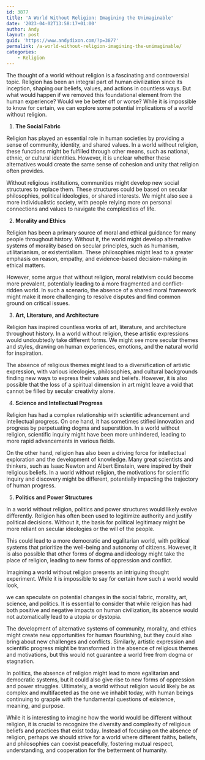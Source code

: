 ```yaml
---
id: 3877
title: 'A World Without Religion: Imagining the Unimaginable'
date: '2023-04-02T13:58:17+01:00'
author: Andy
layout: post
guid: 'https://www.andydixon.com/?p=3877'
permalink: /a-world-without-religion-imagining-the-unimaginable/
categories:
    - Religion
---
```


The thought of a world without religion is a fascinating and controversial topic. Religion has been an integral part of human civilization since its inception, shaping our beliefs, values, and actions in countless ways. But what would happen if we removed this foundational element from the human experience? Would we be better off or worse? While it is impossible to know for certain, we can explore some potential implications of a world without religion.

1. **The Social Fabric**

Religion has played an essential role in human societies by providing a sense of community, identity, and shared values. In a world without religion, these functions might be fulfilled through other means, such as national, ethnic, or cultural identities. However, it is unclear whether these alternatives would create the same sense of cohesion and unity that religion often provides.

Without religious institutions, communities might develop new social structures to replace them. These structures could be based on secular philosophies, political ideologies, or shared interests. We might also see a more individualistic society, with people relying more on personal connections and values to navigate the complexities of life.

2. **Morality and Ethics**

Religion has been a primary source of moral and ethical guidance for many people throughout history. Without it, the world might develop alternative systems of morality based on secular principles, such as humanism, utilitarianism, or existentialism. These philosophies might lead to a greater emphasis on reason, empathy, and evidence-based decision-making in ethical matters.

However, some argue that without religion, moral relativism could become more prevalent, potentially leading to a more fragmented and conflict-ridden world. In such a scenario, the absence of a shared moral framework might make it more challenging to resolve disputes and find common ground on critical issues.

3. **Art, Literature, and Architecture**

Religion has inspired countless works of art, literature, and architecture throughout history. In a world without religion, these artistic expressions would undoubtedly take different forms. We might see more secular themes and styles, drawing on human experiences, emotions, and the natural world for inspiration.

The absence of religious themes might lead to a diversification of artistic expression, with various ideologies, philosophies, and cultural backgrounds finding new ways to express their values and beliefs. However, it is also possible that the loss of a spiritual dimension in art might leave a void that cannot be filled by secular creativity alone.

4. **Science and Intellectual Progress**

Religion has had a complex relationship with scientific advancement and intellectual progress. On one hand, it has sometimes stifled innovation and progress by perpetuating dogma and superstition. In a world without religion, scientific inquiry might have been more unhindered, leading to more rapid advancements in various fields.

On the other hand, religion has also been a driving force for intellectual exploration and the development of knowledge. Many great scientists and thinkers, such as Isaac Newton and Albert Einstein, were inspired by their religious beliefs. In a world without religion, the motivations for scientific inquiry and discovery might be different, potentially impacting the trajectory of human progress.

5. **Politics and Power Structures**

In a world without religion, politics and power structures would likely evolve differently. Religion has often been used to legitimize authority and justify political decisions. Without it, the basis for political legitimacy might be more reliant on secular ideologies or the will of the people.

This could lead to a more democratic and egalitarian world, with political systems that prioritize the well-being and autonomy of citizens. However, it is also possible that other forms of dogma and ideology might take the place of religion, leading to new forms of oppression and conflict.

Imagining a world without religion presents an intriguing thought experiment. While it is impossible to say for certain how such a world would look,

we can speculate on potential changes in the social fabric, morality, art, science, and politics. It is essential to consider that while religion has had both positive and negative impacts on human civilization, its absence would not automatically lead to a utopia or dystopia.

The development of alternative systems of community, morality, and ethics might create new opportunities for human flourishing, but they could also bring about new challenges and conflicts. Similarly, artistic expression and scientific progress might be transformed in the absence of religious themes and motivations, but this would not guarantee a world free from dogma or stagnation.

In politics, the absence of religion might lead to more egalitarian and democratic systems, but it could also give rise to new forms of oppression and power struggles. Ultimately, a world without religion would likely be as complex and multifaceted as the one we inhabit today, with human beings continuing to grapple with the fundamental questions of existence, meaning, and purpose.

While it is interesting to imagine how the world would be different without religion, it is crucial to recognize the diversity and complexity of religious beliefs and practices that exist today. Instead of focusing on the absence of religion, perhaps we should strive for a world where different faiths, beliefs, and philosophies can coexist peacefully, fostering mutual respect, understanding, and cooperation for the betterment of humanity.